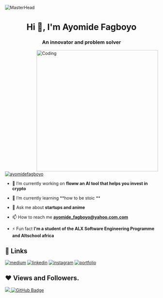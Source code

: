 
 ![MasterHead](https://blog.bit.ai/wp-content/uploads/2018/09/How-to-Embed-GitHub-Gists-in-Your-Documents-Blog-Banner.png)
<h1 align="center">Hi 👋, I'm Ayomide Fagboyo</h1>
<h3 align="center">An innovator and problem solver</h3>
<img align= "right" alt="Coding" width="400" src="https://cdn.dribbble.com/users/1162077/screenshots/3848914/media/320984a9ca58b3c73274c9259ecf6de8.gif">

<p align="left"> <a href="https://twitter.com/ayomide_fagboyo" target="blank"><img src="https://img.shields.io/twitter/follow/ayomide_fagboyo?logo=twitter&style=for-the-badge" alt="ayomidefagboyo" /></a> </p>

- 🔭 I’m currently working on **floww an AI tool that helps you invest in crypto**

- 🌱 I’m currently learning **how to be stoic **

- 💬 Ask me about **startups and anime**

- 📫 How to reach me **ayomide_fagboyo@yahoo.com.com**

- ⚡ Fun fact **I'm a student of the ALX Software Engineering Programme and Altschool africa**
 
 ## 🔗 Links
[![medium](https://img.shields.io/badge/medium-fff?style=for-the-badge&logo=medium&logoColor=black)](https://medium.com/@ayomidefagboyo)
[![linkedin](https://img.shields.io/badge/linkedin-0A66C2?style=for-the-badge&logo=linkedin&logoColor=white)](https://www.linkedin.com/in/ayomide-f-0a5723aa/)
[![instagram](https://img.shields.io/badge/instagram-1DA1F2?style=for-the-badge&logo=instagram&logoColor=white)](https://www.instagram.com/ayomidefagboyo)
[![portfolio](https://img.shields.io/badge/my_portfolio-000?style=for-the-badge&logo=ko-fi&logoColor=white)](http://ayomidefagboyo2.netlify.app/)



## ❤ Views and Followers.

<a href="https://github.com/ayomidefagboyo/github-profile-views-counter">
    <img src="https://komarev.com/ghpvc/?username=ayomidefagboyo">
</a>
<a href="https://github.com/ayomidefagboyo?tab=followers"><img src="https://img.shields.io/github/followers/ayomidefagboyo?label=Followers&style=social" alt="GitHub Badge"></a>



